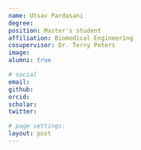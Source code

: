 ```yaml
---
name: Utsav Pardasani
degree:
position: Master's student
affiliation: Biomedical Engineering
cosupervisor: Dr. Terry Peters
image:
alumni: true

# social
email:
github:
orcid:
scholar:
twitter:

# page settings:
layout: post
---
```

